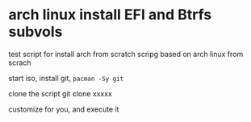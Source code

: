 # arch linux install EFI and Btrfs subvols
test script for install arch from scratch
scripg based on arch linux from scrach

start iso, install git, 
```pacman -Sy git```

clone the script
git clone xxxxx

customize for you, and execute it
